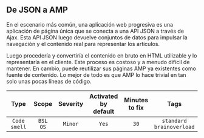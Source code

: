 ## De JSON a AMP

En el escenario más común, una aplicación web progresiva es una aplicación de página única que se conecta a una API JSON a través de Ajax. Esta API JSON luego devuelve conjuntos de datos para impulsar la navegación y el contenido real para representar los artículos.

Luego procedería y convertiría el contenido en bruto en HTML utilizable y lo representaría en el cliente. Este proceso es costoso y a menudo difícil de mantener. En cambio, puede reutilizar sus páginas AMP ya existentes como fuente de contenido. Lo mejor de todo es que AMP lo hace trivial en tan solo unas pocas líneas de código.

|Type | Scope | Severity | Activated<br>by default | Minutes<br>to fix | Tags|
|:-: | :-: | :-: | :-: | :-: | :-:|
|`Code smell` | `BSL`<br>`OS` | `Minor` | `Yes` | `30` | `standard`<br>`brainoverload`|
